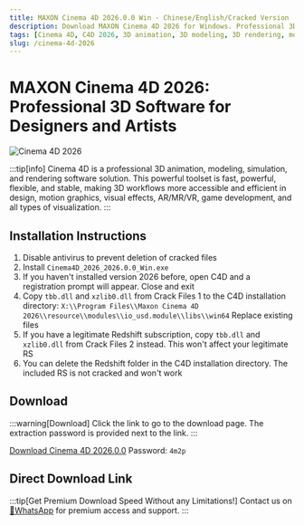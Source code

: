 ```yaml
---
title: MAXON Cinema 4D 2026.0.0 Win - Chinese/English/Cracked Version
description: Download MAXON Cinema 4D 2026 for Windows. Professional 3D animation, modeling, simulation and rendering software.
tags: [Cinema 4D, C4D 2026, 3D animation, 3D modeling, 3D rendering, motion graphics, visual effects, VFX, AR, VR, game development, visualization]
slug: /cinema-4d-2026
---
```


# MAXON Cinema 4D 2026: Professional 3D Software for Designers and Artists

![Cinema 4D 2026](https://www.gfxcamp.com/wp-content/uploads/2025/09/Cinema-4D-2026.jpg)

:::tip[info]
Cinema 4D is a professional 3D animation, modeling, simulation, and rendering software solution. This powerful toolset is fast, powerful, flexible, and stable, making 3D workflows more accessible and efficient in design, motion graphics, visual effects, AR/MR/VR, game development, and all types of visualization.
:::

## Installation Instructions

1. Disable antivirus to prevent deletion of cracked files
2. Install `Cinema4D_2026_2026.0.0_Win.exe`
3. If you haven't installed version 2026 before, open C4D and a registration prompt will appear. Close and exit
4. Copy `tbb.dll` and `xzlib0.dll` from Crack Files 1 to the C4D installation directory:
   `X:\\Program Files\\Maxon Cinema 4D 2026\\resource\\modules\\io_usd.module\\libs\\win64`
   Replace existing files
5. If you have a legitimate Redshift subscription, copy `tbb.dll` and `xzlib0.dll` from Crack Files 2 instead. This won't affect your legitimate RS
6. You can delete the Redshift folder in the C4D installation directory. The included RS is not cracked and won't work

## Download

:::warning[Download]
Click the link to go to the download page. The extraction password is provided next to the link.
:::

[Download Cinema 4D 2026.0.0](https://pan.baidu.com/s/1Mp_yDbFdyMIHw8Yc5aoMyA?pwd=4m2p) 
Password: `4m2p`

 ## Direct Download Link
:::tip[Get Premium Download Speed Without any Limitations!]
Contact us on [💬WhatsApp](https://wa.me/+8613237610083) for premium  access and support.
:::